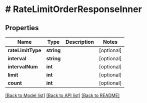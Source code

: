 # # RateLimitOrderResponseInner

## Properties

Name | Type | Description | Notes
------------ | ------------- | ------------- | -------------
**rateLimitType** | **string** |  | [optional]
**interval** | **string** |  | [optional]
**intervalNum** | **int** |  | [optional]
**limit** | **int** |  | [optional]
**count** | **int** |  | [optional]

[[Back to Model list]](../../README.md#models) [[Back to API list]](../../README.md#endpoints) [[Back to README]](../../README.md)
